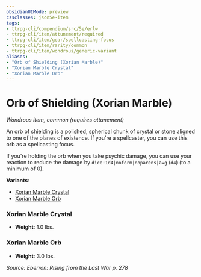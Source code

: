 ```yaml
---
obsidianUIMode: preview
cssclasses: json5e-item
tags:
- ttrpg-cli/compendium/src/5e/erlw
- ttrpg-cli/item/attunement/required
- ttrpg-cli/item/gear/spellcasting-focus
- ttrpg-cli/item/rarity/common
- ttrpg-cli/item/wondrous/generic-variant
aliases: 
- "Orb of Shielding (Xorian Marble)"
- "Xorian Marble Crystal"
- "Xorian Marble Orb"
---
```

# Orb of Shielding (Xorian Marble)
*Wondrous item, common (requires attunement)*  



An orb of shielding is a polished, spherical chunk of crystal or stone aligned to one of the planes of existence. If you're a spellcaster, you can use this orb as a spellcasting focus.

If you're holding the orb when you take psychic damage, you can use your reaction to reduce the damage by `dice:1d4|noform|noparens|avg` (`d4`) (to a minimum of 0).

**Variants**:
- [Xorian Marble Crystal](#Xorian%20Marble%20Crystal)
- [Xorian Marble Orb](#Xorian%20Marble%20Orb)

### Xorian Marble Crystal

- **Weight**: 1.0 lbs.

### Xorian Marble Orb

- **Weight**: 3.0 lbs.


*Source: Eberron: Rising from the Last War p. 278*